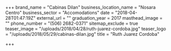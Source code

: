 +++
brand_name = "Cabinas Dilan"
business_location_name = "Nosara Centro"
business_sector = "Accomodations"
date = "2018-04-28T01:47:19Z"
external_url = ""
graduation_year = 2017
masthead_image = ""
phone_number = "(506) 2682-0371"
sitemap_exclude = true
teaser_image = "/uploads/2018/04/28/ruth-juarez-cordoba.jpg"
teaser_logo = "/uploads/2018/05/29/cabinas-dilan.jpg"
title = "Ruth Juarez Cordoba"

+++

